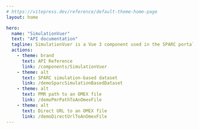 ```yaml
---
# https://vitepress.dev/reference/default-theme-home-page
layout: home

hero:
  name: "SimulationVuer"
  text: "API documentation"
  tagline: SimulationVuer is a Vue 3 component used in the SPARC portal to run some SPARC simulation-based datasets, as well as OMEX files.
  actions:
    - theme: brand
      text: API Reference
      link: /components/SimulationVuer
    - theme: alt
      text: SPARC simulation-based dataset
      link: /demoSparcSimulationBasedDataset
    - theme: alt
      text: PMR path to an OMEX file
      link: /demoPmrPathToAnOmexFile
    - theme: alt
      text: Direct URL to an OMEX file
      link: /demoDirectUrlToAnOmexFile
---
```

